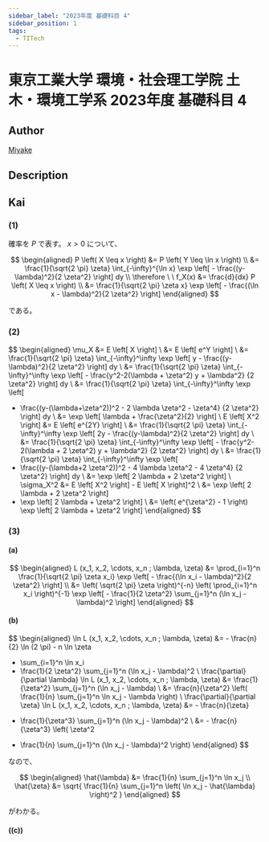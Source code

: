 ```yaml
---
sidebar_label: "2023年度 基礎科目 4"
sidebar_position: 1
tags:
  - TITech
---
```

# 東京工業大学 環境・社会理工学院 土木・環境工学系 2023年度 基礎科目 4

## **Author**
[Miyake](https://miyake.github.io/exams/index.html)

## **Description**

## **Kai**
### (1)
確率を $P$ で表す。
$x \gt 0$ について、

$$
  \begin{aligned}
  P \left( X \leq x \right)
  &= P \left( Y \leq \ln x \right)
  \\
  &= \frac{1}{\sqrt{2 \pi} \zeta} \int_{-\infty}^{\ln x}
  \exp \left[ - \frac{(y-\lambda)^2}{2 \zeta^2} \right] dy
  \\
  \therefore \ \ 
  f_X(x)
  &= \frac{d}{dx} P \left( X \leq x \right)
  \\
  &= \frac{1}{\sqrt{2 \pi} \zeta x}
  \exp \left[ - \frac{(\ln x - \lambda)^2}{2 \zeta^2} \right]
  \end{aligned}
$$

である。

### (2)

$$
\begin{aligned}
\mu_X
&= E \left[ X \right]
\\
&= E \left[ e^Y \right]
\\
&= \frac{1}{\sqrt{2 \pi} \zeta} \int_{-\infty}^\infty
\exp \left[ y - \frac{(y-\lambda)^2}{2 \zeta^2} \right] dy
\\
&= \frac{1}{\sqrt{2 \pi} \zeta} \int_{-\infty}^\infty
\exp \left[ - \frac{y^2-2(\lambda + \zeta^2) y + \lambda^2}
{2 \zeta^2} \right] dy
\\
&= \frac{1}{\sqrt{2 \pi} \zeta} \int_{-\infty}^\infty \exp \left[
- \frac{(y-(\lambda+\zeta^2))^2 - 2 \lambda \zeta^2 - \zeta^4}
{2 \zeta^2} \right] dy
\\
&= \exp \left[ \lambda + \frac{\zeta^2}{2} \right]
\\
E \left[ X^2 \right]
&= E \left[ e^{2Y} \right]
\\
&= \frac{1}{\sqrt{2 \pi} \zeta} \int_{-\infty}^\infty
\exp \left[ 2y - \frac{(y-\lambda)^2}{2 \zeta^2} \right] dy
\\
&= \frac{1}{\sqrt{2 \pi} \zeta} \int_{-\infty}^\infty
\exp \left[ - \frac{y^2-2(\lambda + 2 \zeta^2) y + \lambda^2}
{2 \zeta^2} \right] dy
\\
&= \frac{1}{\sqrt{2 \pi} \zeta} \int_{-\infty}^\infty \exp \left[
- \frac{(y-(\lambda+2 \zeta^2))^2 - 4 \lambda \zeta^2 - 4 \zeta^4}
{2 \zeta^2} \right] dy
\\
&= \exp \left[ 2 \lambda + 2 \zeta^2 \right]
\\
\sigma_X^2
&= E \left[ X^2 \right] - E \left[ X \right]^2
\\
&= \exp \left[ 2 \lambda + 2 \zeta^2 \right]
- \exp \left[ 2 \lambda + \zeta^2 \right]
\\
&= \left( e^{\zeta^2} - 1 \right)
\exp \left[ 2 \lambda + \zeta^2 \right]
\end{aligned}
$$

### (3)
#### (a)

$$
\begin{aligned}
L (x_1, x_2, \cdots, x_n ; \lambda, \zeta)
&= \prod_{i=1}^n \frac{1}{\sqrt{2 \pi} \zeta x_i}
\exp \left[ - \frac{(\ln x_i - \lambda)^2}{2 \zeta^2} \right]
\\
&= \left( \sqrt{2 \pi} \zeta \right)^{-n}
\left( \prod_{i=1}^n x_i \right)^{-1}
\exp \left[ - \frac{1}{2 \zeta^2} \sum_{j=1}^n (\ln x_j - \lambda)^2 \right]
\end{aligned}
$$

#### (b)

$$
\begin{aligned}
\ln L (x_1, x_2, \cdots, x_n ; \lambda, \zeta)
&= - \frac{n}{2} \ln (2 \pi) - n \ln \zeta
- \sum_{i=1}^n \ln x_i
- \frac{1}{2 \zeta^2} \sum_{j=1}^n (\ln x_j - \lambda)^2
\\
\frac{\partial}{\partial \lambda}
\ln L (x_1, x_2, \cdots, x_n ; \lambda, \zeta)
&= \frac{1}{\zeta^2} \sum_{j=1}^n (\ln x_j - \lambda)
\\
&= \frac{n}{\zeta^2} \left( \frac{1}{n} \sum_{j=1}^n \ln x_j - \lambda \right)
\\
\frac{\partial}{\partial \zeta}
\ln L (x_1, x_2, \cdots, x_n ; \lambda, \zeta)
&= - \frac{n}{\zeta}
+ \frac{1}{\zeta^3} \sum_{j=1}^n (\ln x_j - \lambda)^2
\\
&= - \frac{n}{\zeta^3} \left( \zeta^2
- \frac{1}{n} \sum_{j=1}^n (\ln x_j - \lambda)^2 \right)
\end{aligned}
$$

なので、

$$
\begin{aligned}
\hat{\lambda} &= \frac{1}{n} \sum_{j=1}^n \ln x_j
\\
\hat{\zeta}
&= \sqrt{ \frac{1}{n} \sum_{j=1}^n
\left( \ln x_j - \hat{\lambda} \right)^2 }
\end{aligned}
$$

がわかる。

#### (\(c\))
